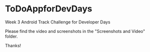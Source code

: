 # ToDoAppforDevDays

Week 3 Android Track Challenge for Developer Days

Please find the video and screenshots in the "Screenshots and Video" folder.

Thanks!
